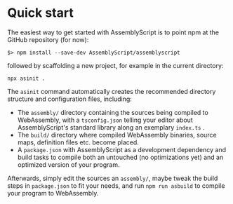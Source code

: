 # Quick start

The easiest way to get started with AssemblyScript is to point npm at the GitHub repository \(for now\):

```text
$> npm install --save-dev AssemblyScript/assemblyscript
```

followed by scaffolding a new project, for example in the current directory:

```text
npx asinit .
```

The `asinit` command automatically creates the recommended directory structure and configuration files, including:

* The `assembly/` directory containing the sources being compiled to WebAssembly, with a `tsconfig.json` telling your editor about AssemblyScript's standard library along an exemplary `index.ts` .
* The `build/` directory where compiled WebAssembly binaries, source maps, definition files etc. become placed.
* A `package.json` with AssemblyScript as a development dependency and build tasks to compile both an untouched \(no optimizations yet\) and an optimized version of your program.

Afterwards, simply edit the sources an `assembly/`, maybe tweak the build steps in `package.json` to fit your needs, and run `npm run asbuild` to compile your program to WebAssembly.





